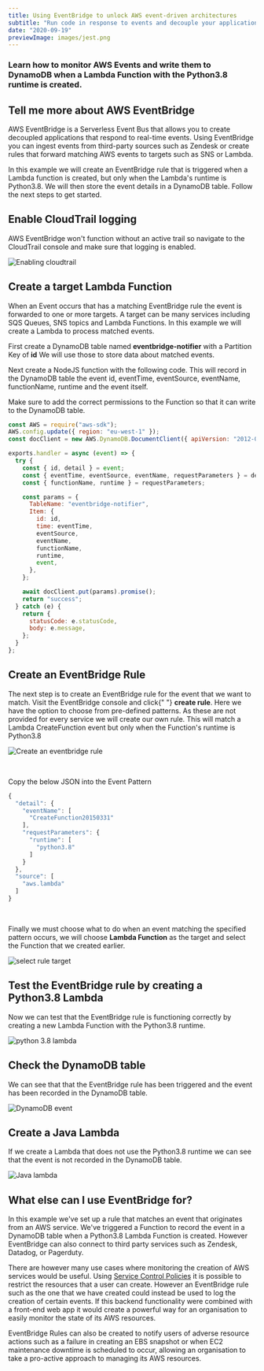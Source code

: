 ```yaml
---
title: Using EventBridge to unlock AWS event-driven architectures
subtitle: "Run code in response to events and decouple your applications"
date: "2020-09-19"
previewImage: images/jest.png
---
```


### Learn how to monitor AWS Events and write them to DynamoDB when a Lambda Function with the Python3.8 runtime is created.

&NewLine;

## Tell me more about AWS EventBridge

AWS EventBridge is a Serverless Event Bus that allows you to
create decoupled applications that respond to real-time events.
Using EventBridge you can ingest events from third-party sources
such as Zendesk or create rules that forward matching AWS events
to targets such as SNS or Lambda.

In this example we will create an EventBridge rule that is
triggered when a Lambda function is created, but only when the
Lambda's runtime is Python3.8. We will then store the event
details in a DynamoDB table. Follow the next steps to get
started.

## Enable CloudTrail logging

AWS EventBridge won't function without an active trail so
navigate to the CloudTrail console and make sure that logging is
enabled.

<img src="/images/eventbridge/cloudtrail.png" alt="Enabling cloudtrail"
style="max-width:600px"/>

## Create a target Lambda Function

When an Event occurs that has a matching EventBridge rule the
event is forwarded to one or more targets. A target can be many
services including SQS Queues, SNS topics and Lambda Functions.
In this example we will create a Lambda to process matched
events.

First create a DynamoDB table named
**eventbridge-notifier** with a Partition Key of
**id** We will use those to store data about matched
events.

Next create a NodeJS function with the following code. This will
record in the DynamoDB table the event id, eventTime,
eventSource, eventName, functionName, runtime and the event
itself.

Make sure to add the correct permissions to the Function so that
it can write to the DynamoDB table.

```javascript
const AWS = require("aws-sdk");
AWS.config.update({ region: "eu-west-1" });
const docClient = new AWS.DynamoDB.DocumentClient({ apiVersion: "2012-08-10" });

exports.handler = async (event) => {
  try {
    const { id, detail } = event;
    const { eventTime, eventSource, eventName, requestParameters } = detail;
    const { functionName, runtime } = requestParameters;

    const params = {
      TableName: "eventbridge-notifier",
      Item: {
        id: id,
        time: eventTime,
        eventSource,
        eventName,
        functionName,
        runtime,
        event,
      },
    };

    await docClient.put(params).promise();
    return "success";
  } catch (e) {
    return {
      statusCode: e.statusCode,
      body: e.message,
    };
  }
};
```

## Create an EventBridge Rule

The next step is to create an EventBridge rule for the event
that we want to match. Visit the EventBridge console and click{" "}
<b>create rule</b>. Here we have the option to choose from
pre-defined patterns. As these are not provided for every
service we will create our own rule. This will match a Lambda
CreateFunction event but only when the Function's runtime is
Python3.8

<img src="/images/eventbridge/rule.png" alt="Create an eventbridge rule"
style="max-width:700px"/>

<br>

Copy the below JSON into the Event Pattern

```javascript
{
  "detail": {
    "eventName": [
      "CreateFunction20150331"
    ],
    "requestParameters": {
      "runtime": [
        "python3.8"
      ]
    }
  },
  "source": [
    "aws.lambda"
  ]
}
```

<br>

Finally we must choose what to do when an event matching the
specified pattern occurs, we will choose **Lambda Function**
as the target and select the Function that we created earlier.

<img src="/images/eventbridge/selecttarget.png" alt="select rule target"
style="max-width:600px"/>

## Test the EventBridge rule by creating a Python3.8 Lambda

Now we can test that the EventBridge rule is functioning
correctly by creating a new Lambda Function with the Python3.8
runtime.

![python 3.8 lambda](/images/eventbridge/testfunction.png)

## Check the DynamoDB table

We can see that that the EventBridge rule has been triggered and
the event has been recorded in the DynamoDB table.

![DynamoDB event](/images/eventbridge/dynamoevent.png)

## Create a Java Lambda

If we create a Lambda that does not use the Python3.8 runtime we
can see that the event is not recorded in the DynamoDB table.

![Java lambda](/images/eventbridge/javafunction.png)

## What else can I use EventBridge for?

In this example we've set up a rule that matches an event that
originates from an AWS service. We've triggered a Function to
record the event in a DynamoDB table when a Python3.8 Lambda
Function is created. However EventBridge can also connect to
third party services such as Zendesk, Datadog, or Pagerduty.

There are however many use cases where monitoring the creation
of AWS services would be useful. Using
[Service Control Policies](https://docs.aws.amazon.com/organizations/latest/userguide/orgs_manage_policies_scps.html) it is possible to restrict the resources that a user can create.
However an EventBridge rule such as the one that we have created
could instead be used to log the creation of certain events. If
this backend functionality were combined with a front-end web
app it would create a powerful way for an organisation to easily
monitor the state of its AWS resources.

EventBridge Rules can also be created to notify users of adverse
resource actions such as a failure in creating an EBS snapshot
or when EC2 maintenance downtime is scheduled to occur, allowing
an organisation to take a pro-active approach to managing its
AWS resources.
